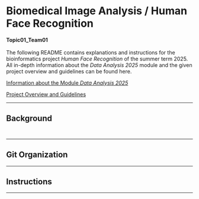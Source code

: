 # Biomedical Image Analysis / Human Face Recognition

**Topic01_Team01** </br></br>
The following README contains explanations and instructions for the bioinformatics project *Human Face Recognition* of the summer term 2025.</br>
All in-depth information about the *Data Analysis 2025* module and the given project overview and guidelines can be found here.</br>

[Information about the Module *Data Analysis 2025*](https://github.com/maiwen-ch/2025_Data_Analysis_Project?tab=readme-ov-file)</br>

[Project Overview and Guidelines](https://github.com/maiwen-ch/2025_Data_Analysis_Topic_01_Biomedical_Image_Analysis?tab=readme-ov-file#project-overview-and-guidelines)</br>

---
## Background </br></br>


---
## Git Organization

---
## Instructions

---
